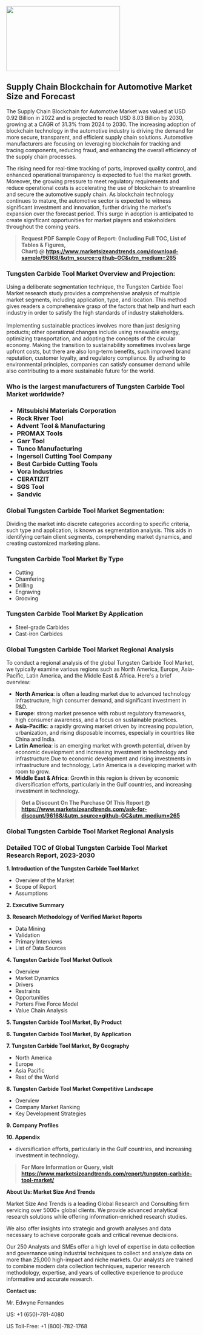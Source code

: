 <p><img class="alignnone size-medium wp-image-20088" src="https://ffe5etoiles.com/wp-content/uploads/2024/12/MST1-300x171.png" alt="" width="300" height="171" /></p><h2>Supply Chain Blockchain for Automotive Market Size and Forecast</h2><p>The Supply Chain Blockchain for Automotive Market was valued at USD 0.92 Billion in 2022 and is projected to reach USD 8.03 Billion by 2030, growing at a CAGR of 31.3% from 2024 to 2030. The increasing adoption of blockchain technology in the automotive industry is driving the demand for more secure, transparent, and efficient supply chain solutions. Automotive manufacturers are focusing on leveraging blockchain for tracking and tracing components, reducing fraud, and enhancing the overall efficiency of the supply chain processes.</p><p>The rising need for real-time tracking of parts, improved quality control, and enhanced operational transparency is expected to fuel the market growth. Moreover, the growing pressure to meet regulatory requirements and reduce operational costs is accelerating the use of blockchain to streamline and secure the automotive supply chain. As blockchain technology continues to mature, the automotive sector is expected to witness significant investment and innovation, further driving the market's expansion over the forecast period. This surge in adoption is anticipated to create significant opportunities for market players and stakeholders throughout the coming years.</p></p><blockquote id="" class=""><strong>Request PDF Sample Copy of Report: (Including Full TOC, List of Tables &amp; Figures, Chart)&nbsp;@&nbsp;<strong><a href="https://www.marketsizeandtrends.com/download-sample/96168/&utm_source=github-GC&utm_medium=265" target="_blank">https://www.marketsizeandtrends.com/download-sample/96168/&utm_source=github-GC&utm_medium=265</a></strong></strong></blockquote><h3 id="" class="">Tungsten Carbide Tool Market&nbsp;Overview and Projection:</h3><p id="" class="">Using a deliberate segmentation technique, the Tungsten Carbide Tool Market research study provides a comprehensive analysis of multiple market segments, including application, type, and location. This method gives readers a comprehensive grasp of the factors that help and hurt each industry in order to satisfy the high standards of industry stakeholders. <br /> <br />Implementing sustainable practices involves more than just designing products; other operational changes include using renewable energy, optimizing transportation, and adopting the concepts of the circular economy. Making the transition to sustainability sometimes involves large upfront costs, but there are also long-term benefits, such improved brand reputation, customer loyalty, and regulatory compliance. By adhering to environmental principles, companies can satisfy consumer demand while also contributing to a more sustainable future for the world.</p><h3 id="" class="">Who is the largest manufacturers of&nbsp;Tungsten Carbide Tool Market worldwide?</h3><h3 class=""><p><ul><li>Mitsubishi Materials Corporation </li><li> Rock River Tool </li><li> Advent Tool & Manufacturing </li><li> PROMAX Tools </li><li> Garr Tool </li><li> Tunco Manufacturing </li><li> Ingersoll Cutting Tool Company </li><li> Best Carbide Cutting Tools </li><li> Vora Industries </li><li> CERATIZIT </li><li> SGS Tool </li><li> Sandvic</li></ul></p></h3><h3 id="" class="">Global&nbsp;Tungsten Carbide Tool Market Segmentation:</h3><p id="" class="">Dividing the market into discrete categories according to specific criteria, such type and application, is known as segmentation analysis. This aids in identifying certain client segments, comprehending market dynamics, and creating customized marketing plans.</p><h3 id="" class="">Tungsten Carbide Tool Market&nbsp;By Type</h3><p><p><ul><li>Cutting </li><li> Chamfering </li><li> Drilling </li><li> Engraving </li><li> Grooving</p></li></ul></p></p><h3 id="" class="">Tungsten Carbide Tool Market&nbsp;By Application</h3><p class=""><p><ul><li>Steel-grade Carbides </li><li> Cast-iron Carbides</li></ul></p></p><h3 id="" class="">Global Tungsten Carbide Tool Market Regional Analysis</h3><p id="" class="">To conduct a regional analysis of the global Tungsten Carbide Tool Market, we typically examine various regions such as North America, Europe, Asia-Pacific, Latin America, and the Middle East &amp; Africa. Here's a brief overview:</p><ul><li><strong>North America</strong>: is often a leading market due to advanced technology infrastructure, high consumer demand, and significant investment in R&amp;D.</li><li><strong>Europe</strong>: strong market presence with robust regulatory frameworks, high consumer awareness, and a focus on sustainable practices.</li><li><strong>Asia-Pacific</strong>: a rapidly growing market driven by increasing population, urbanization, and rising disposable incomes, especially in countries like China and India.</li><li><strong>Latin America</strong>: is an emerging market with growth potential, driven by economic development and increasing investment in technology and infrastructure.Due to economic development and rising investments in infrastructure and technology, Latin America is a developing market with room to grow.</li><li><strong>Middle East &amp; Africa</strong>: Growth in this region is driven by economic diversification efforts, particularly in the Gulf countries, and increasing investment in technology.</li></ul><blockquote id="" class=""><strong>Get a Discount On The Purchase Of This Report @ <strong><a href="https://www.marketsizeandtrends.com/ask-for-discount/96168/&utm_source=github-GC&utm_medium=265" target="_blank">https://www.marketsizeandtrends.com/ask-for-discount/96168/&utm_source=github-GC&utm_medium=265</a></strong></strong></blockquote><h3 id="" class="">Global Tungsten Carbide Tool Market Regional Analysis</h3><h3 id="" class="">Detailed TOC of Global Tungsten Carbide Tool Market Research Report, 2023-2030</h3><p id="" class=""><strong>1. Introduction of the Tungsten Carbide Tool Market</strong></p><ul><li>Overview of the Market</li><li>Scope of Report</li><li>Assumptions</li></ul><p id="" class=""><strong>2. Executive Summary</strong></p><p id="" class=""><strong>3. Research Methodology of Verified Market Reports</strong></p><ul><li>Data Mining</li><li>Validation</li><li>Primary Interviews</li><li>List of Data Sources</li></ul><p id="" class=""><strong>4. Tungsten Carbide Tool Market Outlook</strong></p><ul><li>Overview</li><li>Market Dynamics</li><li>Drivers</li><li>Restraints</li><li>Opportunities</li><li>Porters Five Force Model</li><li>Value Chain Analysis</li></ul><p id="" class=""><strong>5. Tungsten Carbide Tool Market, By Product</strong></p><p id="" class=""><strong>6. Tungsten Carbide Tool Market, By Application</strong></p><p id="" class=""><strong>7. Tungsten Carbide Tool Market, By Geography</strong></p><ul><li>North America</li><li>Europe</li><li>Asia Pacific</li><li>Rest of the World</li></ul><p id="" class=""><strong>8. Tungsten Carbide Tool Market Competitive Landscape</strong></p><ul><li>Overview</li><li>Company Market Ranking</li><li>Key Development Strategies</li></ul><p id="" class=""><strong>9. Company Profiles</strong></p><p id="" class=""><strong>10. Appendix</strong></p><ul><li>diversification efforts, particularly in the Gulf countries, and increasing investment in technology.</li></ul><blockquote id="" class=""><strong>For More Information or Query, visit <strong><strong><a href="https://www.marketsizeandtrends.com/report/tungsten-carbide-tool-market/" target="_blank">https://www.marketsizeandtrends.com/report/tungsten-carbide-tool-market/</a></strong></strong></strong></blockquote><p id="" class=""><strong>About Us: Market Size And Trends</strong></p><p id="" class="">Market Size And Trends is a leading Global Research and Consulting firm servicing over 5000+ global clients. We provide advanced analytical research solutions while offering information-enriched research studies.</p><p id="" class="">We also offer insights into strategic and growth analyses and data necessary to achieve corporate goals and critical revenue decisions.</p><p id="" class="">Our 250 Analysts and SMEs offer a high level of expertise in data collection and governance using industrial techniques to collect and analyze data on more than 25,000 high-impact and niche markets. Our analysts are trained to combine modern data collection techniques, superior research methodology, expertise, and years of collective experience to produce informative and accurate research.</p><p id="" class=""><strong>Contact us:</strong></p><p id="" class="">Mr. Edwyne Fernandes</p><p id="" class="">US: +1 (650)-781-4080</p><p id="" class="">US Toll-Free: +1 (800)-782-1768</p>

